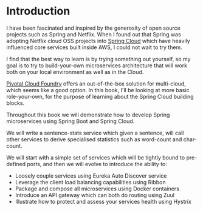 # Introduction

I have been fascinated and inspired by the generosity of open source projects such as Spring and Netflix. When I found out that Spring was adopting Netflix cloud OSS projects into [Spring Cloud](http://cloud.spring.io/spring-cloud-static/spring-cloud-netflix/1.3.0.RELEASE/) which have heavily influenced core services built inside AWS, I could not wait to try them.

I find that the best way to learn is by trying something out yourself, so my goal is to try to build-your-own microservices architecture that will work both on your local environment as well as in the Cloud.

[Pivotal Cloud Foundry](http://docs.pivotal.io/pivotalcf/1-10/installing/pcf-docs.html) offers an out-of-the-box solution for multi-cloud, which seems like a good option. In this book, I'll be looking at more basic role-your-own, for the purpose of learning about the Spring Cloud building blocks.

Throughout this book we will demonstrate how to develop Spring microservices using Spring Boot and Spring Cloud.

We will write a sentence-stats service which given a sentence, will call other services to derive specialised statistics such as word-count and char-count.

We will start with a simple set of services which will be tightly bound to pre-defined ports, and then we will evolve to introduce the ability to:

* Loosely couple services using Eureka Auto Discover service
* Leverage the client load balancing capabilities using Ribbon
* Package and compose all microservices using Docker containers
* Introduce an API gateway which can both do routing using Zuul
* Illustrate how to protect and assess your services health using Hystrix



